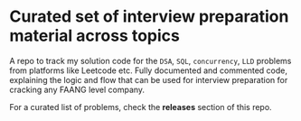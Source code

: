 # Curated set of interview preparation material across topics
A repo to track my solution code for the `DSA`, `SQL`, `concurrency`, `LLD` problems from platforms like Leetcode etc. Fully documented and commented code, explaining the logic and flow that can be used for interview preparation for cracking any FAANG level company.

For a curated list of problems, check the **releases** section of this repo.



